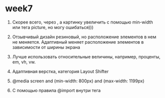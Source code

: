 # week7
1. Скорее всего, через <meta name="viewport" content="width=device-width, initial-scale=1">, а картинку увеличить с помощью min-width или тега picture, но могу ошибаться)))

2. Отзывчивый дизайн резиновый, но расположение элементов в нем не меняется. Адаптивный меняет расположение элементов в зависимости от ширины экрана

3. Лучше использовать относительные величины, например, проценты, em, vh, vw.

4. Адаптивная верстка, категория Layout Shifter

5. @media screen and (min-width: 800px) and (max-width: 1199px)

6. C помощью правила @import внутри тега <style>
    C помощью тега <link>
    В отдельном документе со стилями style.css
    На самой странице в стилях

7. Изображение можно сделать гибким, задав ему относиельную ширину, или с помощью тега <picture>

8. @media screen and only (orientation: landscape)

landscape - это альбомная ориентация экрана, когда ширина больше высоты. portraint - портретная, когда высота больше ширины

9. С помощью DevTools, с помощью BrowerStack и вручную, обложившись всеми возможными устройствами)))

10. С помощью атрибутов scrset - в котором можно  указать источники к нескольким картинкам, и sizes - который выбирает нужную ширину картинки в зависимости от медиазпроса